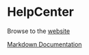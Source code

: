 # HelpCenter

Browse to the [website](https://petit-lardon.github.io/helpCenter/)

[Markdown Documentation](https://github.com/adam-p/markdown-here/wiki/Markdown-Cheatsheet#blockquotes)
